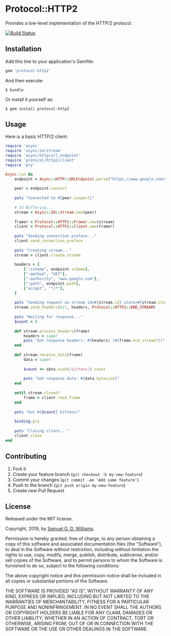 # Protocol::HTTP2

Provides a low-level implementation of the HTTP/2 protocol.

[![Build Status](https://secure.travis-ci.com/socketry/protocol-http2.svg)](http://travis-ci.com/socketry/protocol-http2)

## Installation

Add this line to your application's Gemfile:

```ruby
gem 'protocol-http2'
```

And then execute:

	$ bundle

Or install it yourself as:

	$ gem install protocol-http2

## Usage

Here is a basic HTTP/2 client:

```ruby
require 'async'
require 'async/io/stream'
require 'async/http/url_endpoint'
require 'protocol/http2/client'
require 'pry'

Async.run do
	endpoint = Async::HTTP::URLEndpoint.parse("https://www.google.com/search?q=kittens")
	
	peer = endpoint.connect
	
	puts "Connected to #{peer.inspect}"
	
	# IO Buffering...
	stream = Async::IO::Stream.new(peer)
	
	framer = Protocol::HTTP2::Framer.new(stream)
	client = Protocol::HTTP2::Client.new(framer)
	
	puts "Sending connection preface..."
	client.send_connection_preface
	
	puts "Creating stream..."
	stream = client.create_stream
	
	headers = [
		[":scheme", endpoint.scheme],
		[":method", "GET"],
		[":authority", "www.google.com"],
		[":path", endpoint.path],
		["accept", "*/*"],
	]
	
	puts "Sending request on stream id=#{stream.id} state=#{stream.state}..."
	stream.send_headers(nil, headers, Protocol::HTTP2::END_STREAM)
	
	puts "Waiting for response..."
	$count = 0
	
	def stream.process_headers(frame)
		headers = super
		puts "Got response headers: #{headers} (#{frame.end_stream?})"
	end
	
	def stream.receive_data(frame)
		data = super
		
		$count += data.scan(/kittens/).count
		
		puts "Got response data: #{data.bytesize}"
	end
	
	until stream.closed?
		frame = client.read_frame
	end
	
	puts "Got #{$count} kittens!"
	
	binding.pry
	
	puts "Closing client..."
	client.close
end
```

## Contributing

1. Fork it
2. Create your feature branch (`git checkout -b my-new-feature`)
3. Commit your changes (`git commit -am 'Add some feature'`)
4. Push to the branch (`git push origin my-new-feature`)
5. Create new Pull Request

## License

Released under the MIT license.

Copyright, 2019, by [Samuel G. D. Williams](http://www.codeotaku.com/samuel-williams).  

Permission is hereby granted, free of charge, to any person obtaining a copy
of this software and associated documentation files (the "Software"), to deal
in the Software without restriction, including without limitation the rights
to use, copy, modify, merge, publish, distribute, sublicense, and/or sell
copies of the Software, and to permit persons to whom the Software is
furnished to do so, subject to the following conditions:

The above copyright notice and this permission notice shall be included in
all copies or substantial portions of the Software.

THE SOFTWARE IS PROVIDED "AS IS", WITHOUT WARRANTY OF ANY KIND, EXPRESS OR
IMPLIED, INCLUDING BUT NOT LIMITED TO THE WARRANTIES OF MERCHANTABILITY,
FITNESS FOR A PARTICULAR PURPOSE AND NONINFRINGEMENT. IN NO EVENT SHALL THE
AUTHORS OR COPYRIGHT HOLDERS BE LIABLE FOR ANY CLAIM, DAMAGES OR OTHER
LIABILITY, WHETHER IN AN ACTION OF CONTRACT, TORT OR OTHERWISE, ARISING FROM,
OUT OF OR IN CONNECTION WITH THE SOFTWARE OR THE USE OR OTHER DEALINGS IN
THE SOFTWARE.
